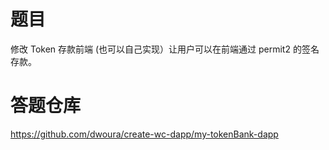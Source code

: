 # 题目
修改 Token 存款前端 (也可以自己实现）让用户可以在前端通过 permit2 的签名存款。
# 答题仓库
https://github.com/dwoura/create-wc-dapp/my-tokenBank-dapp